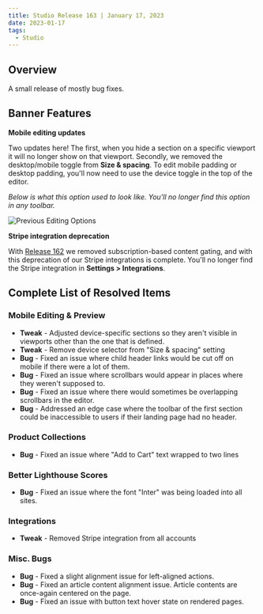 ```yaml
---
title: Studio Release 163 | January 17, 2023
date: 2023-01-17
tags:
  - Studio
---
```


## Overview

A small release of mostly bug fixes.

## Banner Features

**Mobile editing updates**

Two updates here! The first, when you hide a section on a specific viewport it will no longer show on that viewport.
Secondly, we removed the desktop/mobile toggle from **Size & spacing**. To edit mobile padding or desktop padding,
you'll
now need to use the device toggle in the top of the editor.

*Below is what this option used to look like. You'll no longer find this option in any toolbar.*

![Previous Editing Options](/assets/studio/11568092306839.png)

**Stripe integration deprecation**

With [Release 162](https://support.unstack.com/hc/en-us/articles/11409394257303) we removed subscription-based content
gating, and with this deprecation of our Stripe integrations is complete. You'll no longer find the Stripe integration
in **Settings > Integrations**.

## Complete List of Resolved Items

### Mobile Editing & Preview

* **Tweak** - Adjusted device-specific sections so they aren't visible in viewports other than the one that is defined.
* **Tweak** - Remove device selector from "Size & spacing" setting
* **Bug** - Fixed an issue where child header links would be cut off on mobile if there were a lot of them.
* **Bug** - Fixed an issue where scrollbars would appear in places where they weren't supposed to.
* **Bug** - Fixed an issue where there would sometimes be overlapping scrollbars in the editor.
* **Bug** - Addressed an edge case where the toolbar of the first section could be inaccessible to users if their
  landing page had no header.

### Product Collections

* **Bug** - Fixed an issue where "Add to Cart" text wrapped to two lines

### Better Lighthouse Scores

* **Bug** - Fixed an issue where the font "Inter" was being loaded into all sites.

### Integrations

* **Tweak** - Removed Stripe integration from all accounts

### Misc. Bugs

* **Bug** - Fixed a slight alignment issue for left-aligned actions.
* **Bug** - Fixed an article content alignment issue. Article contents are once-again centered on the page.
* **Bug** - Fixed an issue with button text hover state on rendered pages.
